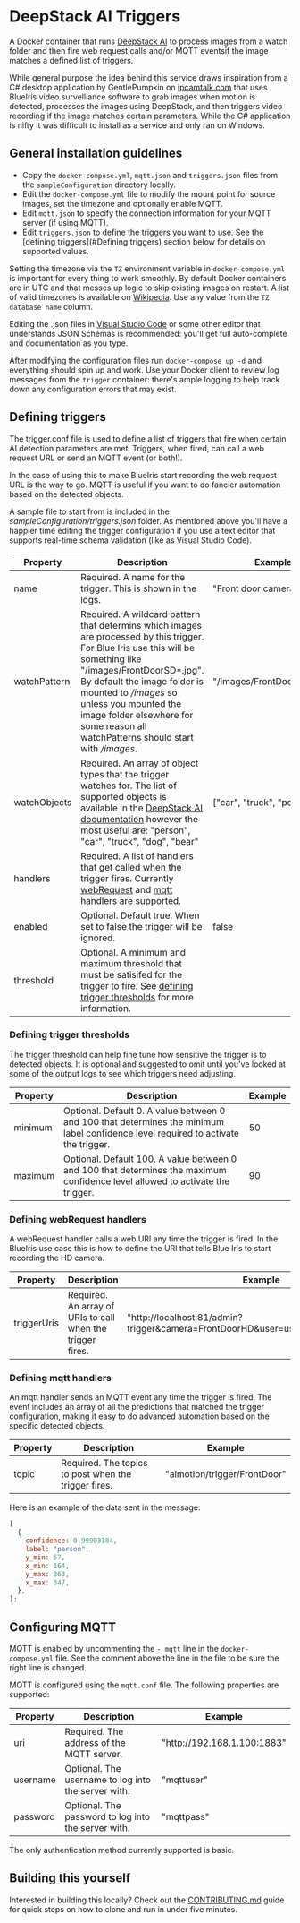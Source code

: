 # DeepStack AI Triggers

A Docker container that runs [DeepStack AI](https://deepstack.cc/) to process images from a watch
folder and then fire web request calls and/or MQTT eventsif the image matches a defined list of
triggers.

While general purpose the idea behind this service draws inspiration from a C# desktop application
by GentlePumpkin on [ipcamtalk.com](https://ipcamtalk.com/threads/tool-tutorial-free-ai-person-detection-for-blue-iris.37330/)
that uses BlueIris video survelliance software to grab images when motion is detected, processes
the images using DeepStack, and then triggers video recording if the image matches certain parameters.
While the C# application is nifty it was difficult to install as a service and only ran on Windows.

## General installation guidelines

- Copy the `docker-compose.yml`, `mqtt.json` and `triggers.json` files from the
  `sampleConfiguration` directory locally.
- Edit the `docker-compose.yml` file to modify the mount point for source images, set the timezone
  and optionally enable MQTT.
- Edit `mqtt.json` to specify the connection information for your MQTT server (if using MQTT).
- Edit `triggers.json` to define the triggers you want to use. See the [defining triggers](#Defining triggers)
  section below for details on supported values.

Setting the timezone via the `TZ` environment variable in `docker-compose.yml` is important for
every thing to work smoothly. By default Docker containers are in UTC and that messes up
logic to skip existing images on restart. A list of valid timezones is available on
[Wikipedia](https://en.wikipedia.org/wiki/List_of_tz_database_time_zones). Use any value
from the `TZ database name` column.

Editing the .json files in [Visual Studio Code](https://code.visualstudio.com/) or some other editor
that understands JSON Schemas is recommended: you'll get full auto-complete and documentation as
you type.

After modifying the configuration files run `docker-compose up -d` and everything should
spin up and work. Use your Docker client to review log messages from the `trigger`
container: there's ample logging to help track down any configuration errors that
may exist.

## Defining triggers

The trigger.conf file is used to define a list of triggers that fire when certain AI detection
parameters are met. Triggers, when fired, can call a web request URL or send an MQTT event (or both!).

In the case of using this to make BlueIris start recording the web request URL is the way to go.
MQTT is useful if you want to do fancier automation based on the detected objects.

A sample file to start from is included in the _sampleConfiguration/triggers.json_ folder. As mentioned
above you'll have a happier time editing the trigger configuration if you use a text editor that supports
real-time schema validation (like as Visual Studio Code).

| Property     | Description                                                                                                                                                                                                                                                                                                                            | Example                     |
| ------------ | -------------------------------------------------------------------------------------------------------------------------------------------------------------------------------------------------------------------------------------------------------------------------------------------------------------------------------------- | --------------------------- |
| name         | Required. A name for the trigger. This is shown in the logs.                                                                                                                                                                                                                                                                           | "Front door camera"         |
| watchPattern | Required. A wildcard pattern that determins which images are processed by this trigger. For Blue Iris use this will be something like "/images/FrontDoorSD\*.jpg". By default the image folder is mounted to _/images_ so unless you mounted the image folder elsewhere for some reason all watchPatterns should start with _/images_. | "/images/FrontDoorSD\*.jpg" |
| watchObjects | Required. An array of object types that the trigger watches for. The list of supported objects is available in the [DeepStack AI documentation](https://nodejs.deepstack.cc/object-detection) however the most useful are: "person", "car", "truck", "dog", "bear"                                                                     | ["car", "truck", "person"]  |
| handlers     | Required. A list of handlers that get called when the trigger fires. Currently [webRequest](#defining_webrequest_handlers) and [mqtt](#defining_mqtt_handlers) handlers are supported.                                                                                                                                                 |
| enabled      | Optional. Default true. When set to false the trigger will be ignored.                                                                                                                                                                                                                                                                 | false                       |
| threshold    | Optional. A minimum and maximum threshold that must be satisifed for the trigger to fire. See [defining trigger thresholds](#defining_trigger_thresholds) for more information.                                                                                                                                                        |                             |

### Defining trigger thresholds

The trigger threshold can help fine tune how sensitive the trigger is to detected objects. It is
optional and suggested to omit until you've looked at some of the output logs to see which
triggers need adjusting.

| Property | Description                                                                                                                         | Example |
| -------- | ----------------------------------------------------------------------------------------------------------------------------------- | ------- |
| minimum  | Optional. Default 0. A value between 0 and 100 that determines the minimum label confidence level required to activate the trigger. | 50      |
| maximum  | Optional. Default 100. A value between 0 and 100 that determines the maximum confidence level allowed to activate the trigger.      | 90      |

### Defining webRequest handlers

A webRequest handler calls a web URI any time the trigger is fired. In the BlueIris use case this is how to define the URI that tells Blue Iris to start recording the HD camera.

| Property    | Description                                                | Example                                                                          |
| ----------- | ---------------------------------------------------------- | -------------------------------------------------------------------------------- |
| triggerUris | Required. An array of URIs to call when the trigger fires. | "http://localhost:81/admin?trigger&camera=FrontDoorHD&user=username&pw=password" |

### Defining mqtt handlers

An mqtt handler sends an MQTT event any time the trigger is fired. The event includes an array of all the predictions
that matched the trigger configuration, making it easy to do advanced automation based on the specific detected objects.

| Property | Description                                          | Example                      |
| -------- | ---------------------------------------------------- | ---------------------------- |
| topic    | Required. The topics to post when the trigger fires. | "aimotion/trigger/FrontDoor" |

Here is an example of the data sent in the message:

```javascript
[
  {
    confidence: 0.99903184,
    label: "person",
    y_min: 57,
    x_min: 164,
    y_max: 363,
    x_max: 347,
  },
];
```

## Configuring MQTT

MQTT is enabled by uncommenting the `- mqtt` line in the `docker-compose.yml` file. See the comment above
the line in the file to be sure the right line is changed.

MQTT is configured using the `mqtt.conf` file. The following properties are supported:

| Property | Description                                         | Example                     |
| -------- | --------------------------------------------------- | --------------------------- |
| uri      | Required. The address of the MQTT server.           | "http://192.168.1.100:1883" |
| username | Optional. The username to log into the server with. | "mqttuser"                  |
| password | Optional. The password to log into the server with. | "mqttpass"                  |

The only authentication method currently supported is basic.

## Building this yourself

Interested in building this locally? Check out the [CONTRIBUTING.md](CONTRIBUTING.md) guide
for quick steps on how to clone and run in under five minutes.
